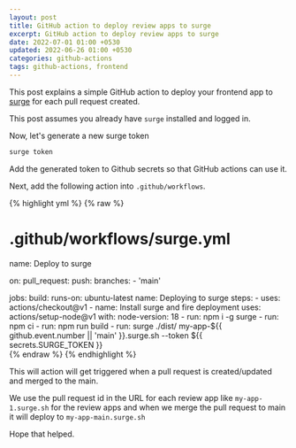 ```yaml
---
layout: post
title: GitHub action to deploy review apps to surge
excerpt: GitHub action to deploy review apps to surge
date: 2022-07-01 01:00 +0530
updated: 2022-06-26 01:00 +0530
categories: github-actions
tags: github-actions, frontend
---
```

This post explains a simple GitHub action to deploy your frontend app to [surge](https://surge.sh) for each pull request created.

This post assumes you already have `surge` installed and logged in. 

Now, let's generate a new surge token 

```sh
surge token
```

Add the generated token to Github secrets so that GitHub actions can use it. 

Next, add the following action into `.github/workflows`. 

{% highlight yml %}
{% raw %}
# .github/workflows/surge.yml
name: Deploy to surge

on:
  pull_request:
  push:
    branches:
      - 'main'

jobs:
  build:
    runs-on: ubuntu-latest
    name: Deploying to surge
    steps:
      - uses: actions/checkout@v1
      - name: Install surge and fire deployment
        uses: actions/setup-node@v1
        with:
          node-version: 18
      - run: npm i -g surge
      - run: npm ci
      - run: npm run build
      - run: surge ./dist/ my-app-${{ github.event.number || 'main' }}.surge.sh --token ${{ secrets.SURGE_TOKEN }}  
{% endraw %}
{% endhighlight %}

This will action will get triggered when a pull request is created/updated and merged to the main. 

We use the pull request id in the URL for each review app like `my-app-1.surge.sh` for the review apps and when we merge the pull request to main it will deploy to `my-app-main.surge.sh`

Hope that helped.
